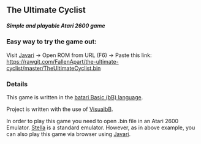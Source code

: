 ## The Ultimate Cyclist

##### Simple and playable Atari 2600 game

### Easy way to try the game out:

Visit [Javari](http://javatari.org/) -> Open ROM from URL (F6) -> Paste this link:<br />
https://rawgit.com/FallenApart/the-ultimate-cyclist/master/TheUltimateCyclist.bin

### Details

This game is written in the [batari Basic (bB) language](http://bataribasic.com/).

Project is written with the use of [VisualbB](http://www.randomterrain.com/atari-2600-memories-batari-basic-vbb.html).

In order to play this game you need to open .bin file in an Atari 2600 Emulator. [Stella](https://stella-emu.github.io/) is a standard emulator. However, as in above example, you can also play this game via browser using [Javari](http://javatari.org/).
